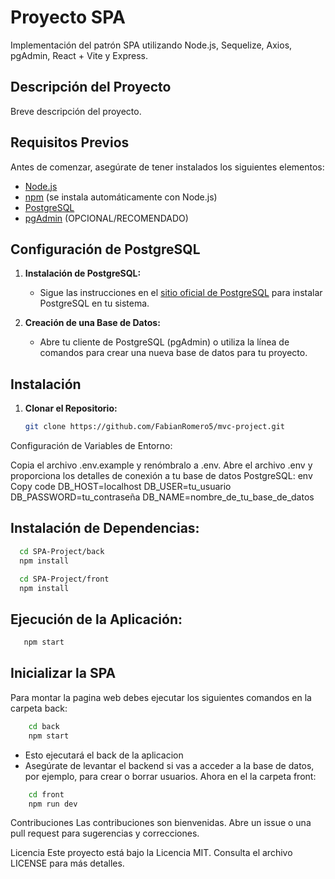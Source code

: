 # Proyecto SPA

Implementación del patrón SPA utilizando Node.js, Sequelize, Axios, pgAdmin, React + Vite y Express.

## Descripción del Proyecto

Breve descripción del proyecto.

## Requisitos Previos

Antes de comenzar, asegúrate de tener instalados los siguientes elementos:

- [Node.js](https://nodejs.org/)
- [npm](https://www.npmjs.com/) (se instala automáticamente con Node.js)
- [PostgreSQL](https://www.postgresql.org/)
- [pgAdmin](https://www.pgadmin.org/) (OPCIONAL/RECOMENDADO)

## Configuración de PostgreSQL

1. **Instalación de PostgreSQL:**
   - Sigue las instrucciones en el [sitio oficial de PostgreSQL](https://www.postgresql.org/download/) para instalar PostgreSQL en tu sistema.

2. **Creación de una Base de Datos:**
   - Abre tu cliente de PostgreSQL (pgAdmin) o utiliza la línea de comandos para crear una nueva base de datos para tu proyecto.

## Instalación

1. **Clonar el Repositorio:**
   ```bash
   git clone https://github.com/FabianRomero5/mvc-project.git
Configuración de Variables de Entorno:

Copia el archivo .env.example y renómbralo a .env.
Abre el archivo .env y proporciona los detalles de conexión a tu base de datos PostgreSQL:
env
Copy code
DB_HOST=localhost
DB_USER=tu_usuario
DB_PASSWORD=tu_contraseña
DB_NAME=nombre_de_tu_base_de_datos

## Instalación de Dependencias:
```bash
  cd SPA-Project/back
  npm install
```
```bash
  cd SPA-Project/front
  npm install
```

## Ejecución de la Aplicación:

```bash
   npm start
```

## Inicializar la SPA
Para montar la pagina web debes ejecutar los siguientes comandos en la carpeta back:

```bash
    cd back
    npm start
```
 - Esto ejecutará el back de la aplicacion
 - Asegúrate de levantar el backend si vas a acceder a la base de datos, por ejemplo, para crear o borrar usuarios.
Ahora en el la carpeta front:
```bash
    cd front
    npm run dev
```

Contribuciones
Las contribuciones son bienvenidas. Abre un issue o una pull request para sugerencias y correcciones.

Licencia
Este proyecto está bajo la Licencia MIT. Consulta el archivo LICENSE para más detalles.





